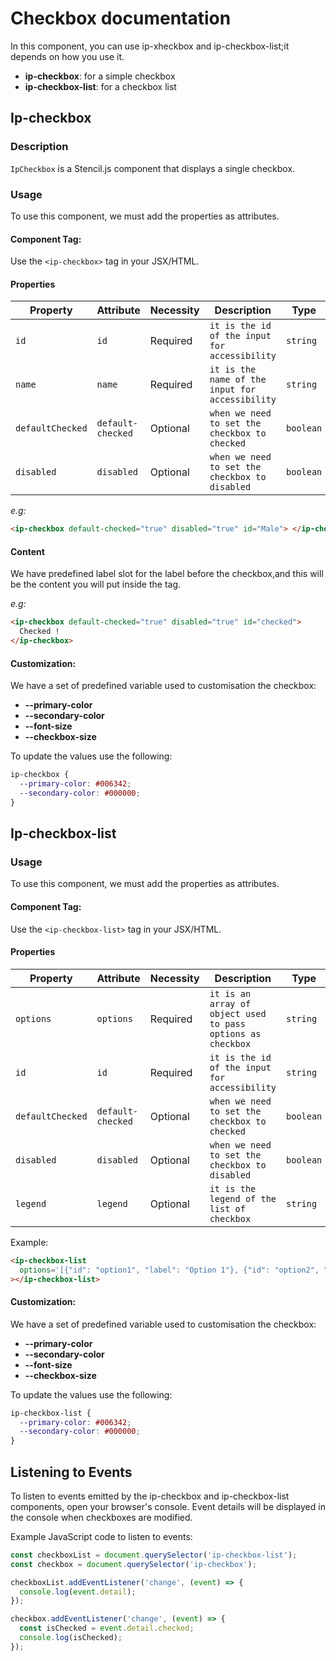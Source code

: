 # Checkbox documentation

In this component, you can use ip-xheckbox and ip-checkbox-list;it depends on how you use it.

- **ip-checkbox**: for a simple checkbox
- **ip-checkbox-list**: for a checkbox list

## Ip-checkbox

### Description

`IpCheckbox` is a Stencil.js component that displays a single checkbox.

### Usage

To use this component, we must add the properties as attributes.

#### Component Tag:

Use the `<ip-checkbox>` tag in your JSX/HTML.

#### Properties

| Property         | Attribute         | Necessity | Description                                     | Type      | Default     |
| ---------------- | ----------------- | --------- | ----------------------------------------------- | --------- | ----------- |
| `id`             | `id`              | Required  | `it is the id of the input for accessibility`   | `string`  | `undefined` |
| `name`           | `name`            | Required  | `it is the name of the input for accessibility` | `string`  | `undefined` |
| `defaultChecked` | `default-checked` | Optional  | `when we need to set the checkbox to checked`   | `boolean` | `false`     |
| `disabled`       | `disabled`        | Optional  | `when we need to set the checkbox to disabled`  | `boolean` | `false`     |

_e.g:_

```html
<ip-checkbox default-checked="true" disabled="true" id="Male"> </ip-checkbox>
```

#### Content

We have predefined label slot for the label before the checkbox,and this will be the content you will put inside the tag.

_e.g:_

```html
<ip-checkbox default-checked="true" disabled="true" id="checked">
  Checked !
</ip-checkbox>
```

#### Customization:

We have a set of predefined variable used to customisation the checkbox:

- **--primary-color**
- **--secondary-color**
- **--font-size**
- **--checkbox-size**

To update the values use the following:

```css
ip-checkbox {
  --primary-color: #006342;
  --secondary-color: #000000;
}
```

## Ip-checkbox-list

### Usage

To use this component, we must add the properties as attributes.

#### Component Tag:

Use the `<ip-checkbox-list>` tag in your JSX/HTML.

#### Properties

| Property         | Attribute         | Necessity | Description                                                 | Type      | Default     |
| ---------------- | ----------------- | --------- | ----------------------------------------------------------- | --------- | ----------- |
| `options`        | `options`         | Required  | `it is an array of object used to pass options as checkbox` | `string`  | `undefined` |
| `id`             | `id`              | Required  | `it is the id of the input for accessibility`               | `string`  | `undefined` |
| `defaultChecked` | `default-checked` | Optional  | `when we need to set the checkbox to checked`               | `boolean` | `false`     |
| `disabled`       | `disabled`        | Optional  | `when we need to set the checkbox to disabled`              | `boolean` | `false`     |
| `legend`         | `legend`          | Optional  | `it is the legend of the list of checkbox`                  | `string`  | `undefined` |

Example:

```html
<ip-checkbox-list
  options='[{"id": "option1", "label": "Option 1"}, {"id": "option2", "label": "Option 2"}]'
></ip-checkbox-list>
```

#### Customization:

We have a set of predefined variable used to customisation the checkbox:

- **--primary-color**
- **--secondary-color**
- **--font-size**
- **--checkbox-size**

To update the values use the following:

```css
ip-checkbox-list {
  --primary-color: #006342;
  --secondary-color: #000000;
}
```

## Listening to Events

To listen to events emitted by the ip-checkbox and ip-checkbox-list components, open your browser's console. Event details will be displayed in the console when checkboxes are modified.

Example JavaScript code to listen to events:

```javascript
const checkboxList = document.querySelector('ip-checkbox-list');
const checkbox = document.querySelector('ip-checkbox');

checkboxList.addEventListener('change', (event) => {
  console.log(event.detail);
});

checkbox.addEventListener('change', (event) => {
  const isChecked = event.detail.checked;
  console.log(isChecked);
});
```
